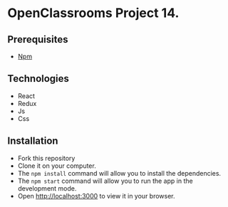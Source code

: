 # OpenClassrooms Project 14.

## Prerequisites

- [Npm](https://www.npmjs.com/)

## Technologies

- React
- Redux
- Js
- Css

## Installation

- Fork this repository
- Clone it on your computer.
- The `npm install` command will allow you to install the dependencies.
- The `npm start` command will allow you to run the app in the development mode.
- Open [http://localhost:3000](http://localhost:3000) to view it in your browser.
